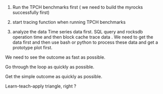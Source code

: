


1. Run the TPCH benchmarks first ( we need to build the myrocks successfully first)
2. start tracing function when running TPCH benchmarks

3. analyze the data
Time series data first.
SQL query and rocksdb operation time and then block cache trace data .
We need to get  the data first and then use bash or python to process these data and get a prototype plot first.


We need to see the outcome as fast as possible.


Go through the loop as quickly as possible.

Get the simple outcome as quickly as possible.

Learn-teach-apply triangle, right ?
